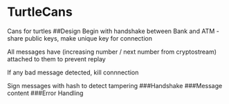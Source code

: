 # TurtleCans
Cans for turtles
##Design
Begin with handshake between Bank and ATM - share public keys, make unique key for connection

All messages have (increasing number / next number from cryptostream) attached to them to prevent replay

If any bad message detected, kill connnection

Sign messages with hash to detect tampering
###Handshake
###Message content
###Error Handling
